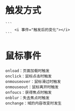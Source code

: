 # 触发方式
    ```
        <i 事件="触发后的变化"></i>
    ```


# 鼠标事件

    onload：页面加载时触发
    onclick：鼠标点击时触发
    onmouseover：鼠标滑过时触发
    onmouseout：鼠标离开时触发
    onfoucs：获得焦点时触发
    onblur：失去焦点时触发
    onchange：域的内容改变时发生